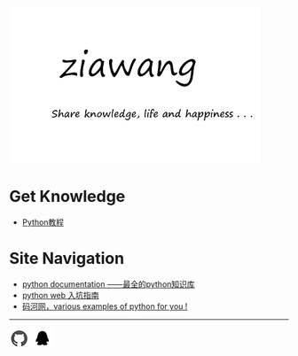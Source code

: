 ![](picture/logo.jpg)

# Get Knowledge
- [Python教程 ](python/index.md) 



# Site Navigation

- [python documentation ——最全的python知识库](https://docs.python.org/3/index.html)
- [python web 入坑指南](http://python-web-guide.readthedocs.io/zh/latest/index.html)
- [码河网，various examples of python for you !](https://www.programcreek.com/python/)


<hr>

 [![](picture/githublogo.jpg "我的github")](https://github.com/ZiaWang)      ![](picture\qqlogo.jpg "1146877568")
